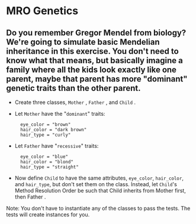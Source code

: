 # MRO Genetics

## Do you remember Gregor Mendel  from biology? We're going to simulate basic Mendelian inheritance in this exercise. You don't need to know what that means, but basically imagine a family where all the kids look exactly like one parent, maybe that parent has more "dominant" genetic traits than the other parent.

- Create three classes, `Mother` , `Father` , and `Child` .

- Let `Mother` have the "`dominant`" traits:

        eye_color = "brown"
        hair_color = "dark brown"
        hair_type = "curly"

- Let `Father` have "`recessive`" traits:

        eye_color = "blue"
        hair_color = "blond"
        hair_type = "straight"


- Now define `Child` to have the same attributes, `eye_color`, `hair_color`, and `hair_type`, but don't set them on the class.  Instead, let `Child`'s Method Resolution Order be such that Child inherits from Mother first, then Father .

Note: You don't have to instantiate any of the classes to pass the tests. The tests will create instances for you.